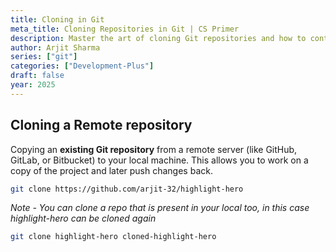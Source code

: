 ```yaml
---
title: Cloning in Git
meta_title: Cloning Repositories in Git | CS Primer
description: Master the art of cloning Git repositories and how to contribute to projects by copying remote repositories to your local machine in 2025.
author: Arjit Sharma
series: ["git"]
categories: ["Development-Plus"]
draft: false
year: 2025
---
```

## **Cloning a Remote repository**

Copying an **existing Git repository** from a remote server (like GitHub, GitLab, or Bitbucket) to your local machine. This allows you to work on a copy of the project and later push changes back.

```bash
git clone https://github.com/arjit-32/highlight-hero
```

*Note - You can clone a repo that is present in your local too, in this case highlight-hero can be cloned again* 

```bash
git clone highlight-hero cloned-highlight-hero
```
